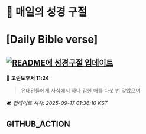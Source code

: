 # 🙏 매일의 성경 구절
# [Daily Bible verse]
## [![README에 성경구절 업데이트](https://github.com/DONGSUKA/first_test/actions/workflows/update-readme-bible.yml/badge.svg)](https://github.com/DONGSUKA/first_test/actions/workflows/update-readme-bible.yml)
<!-- START_BIBLE_VERSE -->
📖 **고린도후서 11:24**
> 유대인들에게 사십에서 하나 감한 매를 다섯 번 맞았으며

🕊️ _업데이트 시각: 2025-09-17 01:36:10 KST_
  <!-- END_BIBLE_VERSE -->
## GITHUB_ACTION
